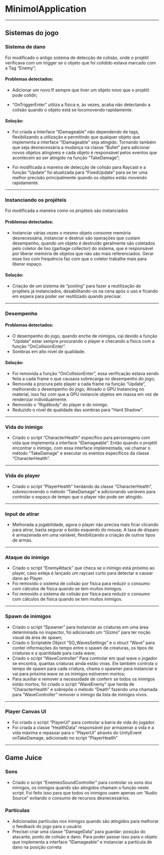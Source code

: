 # MinimolApplication
---
## __Sistemas do jogo__

### __Sistema de dano__ 
Foi modificado o antigo sistema de detecção de colisão, onde o projétil verificava com um trigger se o objeto que foi colidido estava marcado com a Tag “Enemy”;

#### __Problemas detectados:__
- Adicionar um novo If sempre que tiver um objeto novo que o projétil pode colidir;

- “OnTriggerEnter” utiliza a física e, às vezes, acaba não detectando a colisão quando o objeto está se locomovendo rapidamente.

#### __Solução:__

- Foi criada a Interface “IDamageable” não dependendo de tags, flexibilizando a utilização e permitindo que qualquer objeto que implementa a interface “IDamageable” seja atingido. Tornando também que seja desnecessária a mudança na classe “Bullet” para adicionar novos objetos atingíveis e cada objeto é responsável pelos eventos que acontecem ao ser atingido na função “TakeDamage”;

- Foi modificada a maneira de detecção de colisão para Raycast e a função “Update” foi atualizada para “FixedUpdate” para se ter uma melhor precisão principalmente quando os objetos estão movendo rapidamente.

---

### __Instanciando os projéteis__
Foi modificada a maneira como os projéteis são instanciados
	
#### __Problemas detectados:__
- Instanciar várias vezes o mesmo objeto consome memória desnecessária, instanciar e destruir são operações que custam desempenho, quando um objeto é destruído geralmente são coletados pelo coletor de lixo (garbage collector) do sistema, que é responsável por liberar memória de objetos que não são mais referenciados. Gerar esse lixo com frequência faz com que o coletor trabalhe mais para liberar espaço.

#### __Solução:__
- Criação de um sistema de “pooling“ para fazer a reutilização de projéteis já instanciados, desabilitando-os na cena após o uso e ficando em espera para poder ser reutilizado quando precisar.

---

### __Desempenho__

#### __Problemas detectados:__
- O desempenho do jogo, quando enche de inimigos, cai devido a função “Update” estar sempre procurando o player e checando a física com a função “OnCollisionEnter”.
- Sombras em alto nível de qualidade.

#### __Solução:__
- Foi removida a função “OnCollisionEnter”, essa verificação estava sendo feita a cada frame o que causava sobrecarga no desempenho do jogo;
- Removida a procura pelo player a cada frame na função “Update”, melhorando o desempenho do jogo;
Ativado o GPU Instancing no material, isso faz com que a GPU instancie objetos em massa em vez de renderizar individualmente.
- Removido o “Rigdibody” do player e do inimigo.
- Reduzido o nível de qualidade das sombras para “Hard Shadow”.

---

### __Vida do inimigo__
- Criado o script “CharacterHealth” específico para personagens com vida que implementa a interface “IDamageable”. Então quando o projétil encontrar o inimigo, com essa interface implementada, vai chamar o método “TakeDamage” e executar os eventos específicos da classe “CharacterHealth”.

---

### __Vida do player__
- Criado o script “PlayerHealth” herdando da classe “CharacterHealth”, sobrescrevendo o método “TakeDamage” e adicionando variáveis para controlar o espaço de tempo que o player não pode ser atingido.

---

### __Input de atirar__
- Melhorada a jogabilidade, agora o player não precisa mais ficar clicando para atirar, basta segurar o botão esquerdo do mouse;
A taxa de disparo é armazenada em uma variável, flexibilizando a criação de outros tipos de armas.

---

### __Ataque do inimigo__
- Criado o script “EnemyAttack” que checa se o inimigo está próximo ao player, caso esteja é lançado um raycast curto para detectar e causar dano ao Player.
- Foi removido o sistema de colisão por física para reduzir o consumo com cálculos de física quando se tem muitos inimigos.
- Foi removido o sistema de colisão por física para reduzir o consumo com cálculos de física quando se tem muitos inimigos.

---

### __Spawn de inimigos__
- Criado o script “Spawner” para Instanciar as criaturas em uma área determinada no inspector, foi adicionado um “Gizmo” para ter noção visual da área de spawn;
- Criado o Scriptable Object “SO_WavesSettings” e o struct “Wave” para conter informações do tempo entre o spawn de creaturas, os tipos de criaturas e a quantidade para cada wave;
- Criado o script “WaveController” Para controlar em qual wave o jogador se encontra, quantas criaturas ainda estão vivas. Ele também controla o tempo de spawn para cada criatura, chama o spawner para instanciar e vai para próxima wave se os inimigos estiverem mortos;
- Para auxiliar e remover a necessidade de conferir se todos os inimigos estão mortos, foi criado o script “WaveEnemy” que herda de “CharacterHealth” e sobrepõe o método “Death” fazendo uma chamada para “WaveController” remover o inimigo da lista de inimigos vivos.

---

### __Player Canvas UI__
- Foi criado o script “PlayerUI” para controlar a barra de vida do jogador.
- Foi criada a classe “HealthData” responsável por armazenar a vida e a vida máxima e repassar para o “PlayerUI” através do UnityEvent onTakeDamage, adicionado no script ”PlayerHeatlh”

---

## __Game Juice__ 

### __Sons__
- Criado o script “EnemiesSoundController” para controlar os sons dos inimigos, os inimigos quando são atingidos chamam o função neste script. Foi feito isso para que todos os inimigos usem apenas um “Audio Source” evitando o consumo de recursos desnecessários.

### __Partículas__
- Adicionadas partículas nos inimigos quando são atingidos para melhorar o feedback do jogo para o usuário
- Precisei criar uma classe “DamageData” para guardar: posição do atacante, ponto de colisão e dano. Para poder passar isso para o objeto que implementa a interface “IDamageable” e instanciar a partícula de dano na posição correta
